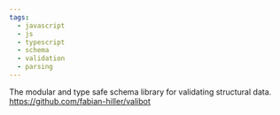 ```yaml
---
tags:
  - javascript
  - js
  - typescript
  - schema
  - validation
  - parsing
---
```


The modular and type safe schema library for validating structural data.
https://github.com/fabian-hiller/valibot

